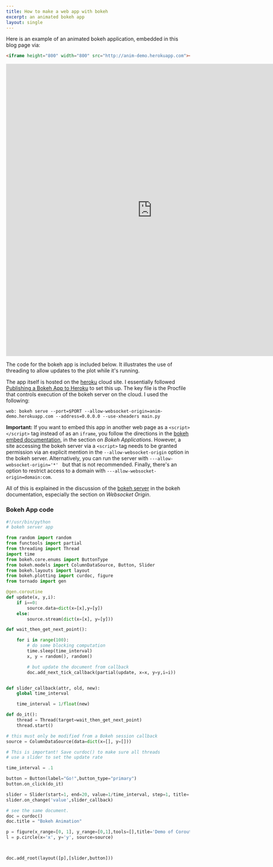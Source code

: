 ```yaml
---
title: How to make a web app with bokeh
excerpt: an animated bokeh app
layout: single
---
```



Here is an example of an animated bokeh application, embedded in this blog page
via:
```html
<iframe height="800" width="800" src="http://anim-demo.herokuapp.com"></iframe>
```
<iframe height="800" width="800" frameborder="0" border="0" src="http://anim-demo.herokuapp.com"></iframe>

The code for the bokeh app is included below.  It illustrates the use of threading to allow
updates to the plot while it's running.

The app itself is hosted on the [heroku](http://www.heroku.com) cloud site.  I essentially
followed [Publishing a Bokeh App to Heroku](https://barnesanalytics.com/publishing-a-bokeh-app-to-heroku) to set this up.  The key file is the Procfile that controls
execution of the bokeh server on the cloud.  I used the following:

```
web: bokeh serve --port=$PORT --allow-websocket-origin=anim-demo.herokuapp.com --address=0.0.0.0 --use-xheaders main.py
```

**Important:** If you want to embed this app in another web page as a ```<script></script>``` tag instead of
as an ```iframe```, you follow the directions in the [bokeh embed documentation](https://bokeh.pydata.org/en/latest/docs/user_guide/embed.html), in the section on *Bokeh Applications*.  However, a site
accessing the bokeh server via a ```<script>``` tag needs to be granted permission via an explicit mention in the ```--allow-websocket-origin``` option in the bokeh server.  Alternatively, you can run the server with ```---allow-websocket-origin='*' ``` but that is not recommended.  Finally,
there's an option to restrict access to a domain with ```---allow-websocket-origin=domain:com```.

All of this is explained in 
the discussion of the [bokeh server](https://bokeh.pydata.org/en/latest/docs/user_guide/server.html) in the bokeh documentation, especially the section on *Websocket Origin*.

### Bokeh App code

```python
#!/usr/bin/python
# bokeh server app

from random import random
from functools import partial
from threading import Thread
import time
from bokeh.core.enums import ButtonType
from bokeh.models import ColumnDataSource, Button, Slider
from bokeh.layouts import layout
from bokeh.plotting import curdoc, figure
from tornado import gen

@gen.coroutine
def update(x, y,i):
    if i==0:
        source.data=dict(x=[x],y=[y])
    else:
        source.stream(dict(x=[x], y=[y]))

def wait_then_get_next_point():

    for i in range(100):
        # do some blocking computation
        time.sleep(time_interval)
        x, y = random(), random()

        # but update the document from callback
        doc.add_next_tick_callback(partial(update, x=x, y=y,i=i))


def slider_callback(attr, old, new):
    global time_interval

    time_interval = 1/float(new)

def do_it():
    thread = Thread(target=wait_then_get_next_point)
    thread.start()

# this must only be modified from a Bokeh session callback
source = ColumnDataSource(data=dict(x=[], y=[]))

# This is important! Save curdoc() to make sure all threads
# use a slider to set the update rate

time_interval = .1

button = Button(label="Go!",button_type="primary")
button.on_click(do_it)

slider = Slider(start=1, end=20, value=1/time_interval, step=1, title='Updates per Second')
slider.on_change('value',slider_callback)

# see the same document.
doc = curdoc()
doc.title = "Bokeh Animation"

p = figure(x_range=[0, 1], y_range=[0,1],tools=[],title='Demo of Coroutines\n in Bokeh Animation')
l = p.circle(x='x', y='y', source=source)



doc.add_root(layout([p],[slider,button]))
```


